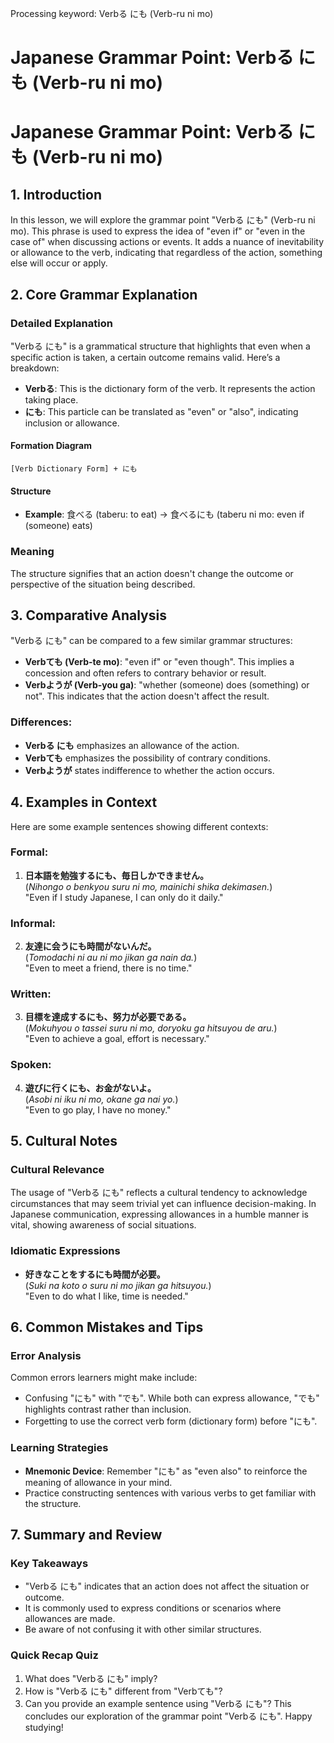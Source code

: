 Processing keyword: Verbる にも (Verb-ru ni mo)
# Japanese Grammar Point: Verbる にも (Verb-ru ni mo)
# Japanese Grammar Point: Verbる にも (Verb-ru ni mo)
## 1. Introduction
In this lesson, we will explore the grammar point "Verbる にも" (Verb-ru ni mo). This phrase is used to express the idea of "even if" or "even in the case of" when discussing actions or events. It adds a nuance of inevitability or allowance to the verb, indicating that regardless of the action, something else will occur or apply.
## 2. Core Grammar Explanation
### Detailed Explanation
"Verbる にも" is a grammatical structure that highlights that even when a specific action is taken, a certain outcome remains valid. Here’s a breakdown:
- **Verbる**: This is the dictionary form of the verb. It represents the action taking place.
- **にも**: This particle can be translated as "even" or "also", indicating inclusion or allowance.
#### Formation Diagram
```
[Verb Dictionary Form] + にも
```
#### Structure
- **Example**: 食べる (taberu: to eat) → 食べるにも (taberu ni mo: even if (someone) eats)
### Meaning
The structure signifies that an action doesn't change the outcome or perspective of the situation being described.
## 3. Comparative Analysis
"Verbる にも" can be compared to a few similar grammar structures:
- **Verbても (Verb-te mo)**: "even if" or "even though". This implies a concession and often refers to contrary behavior or result.
- **Verbようが (Verb-you ga)**: "whether (someone) does (something) or not". This indicates that the action doesn't affect the result.
### Differences:
- **Verbる にも** emphasizes an allowance of the action.
- **Verbても** emphasizes the possibility of contrary conditions.
- **Verbようが** states indifference to whether the action occurs.
## 4. Examples in Context
Here are some example sentences showing different contexts:
### Formal:
1. **日本語を勉強するにも、毎日しかできません。**  
   (*Nihongo o benkyou suru ni mo, mainichi shika dekimasen.*)  
   "Even if I study Japanese, I can only do it daily."
### Informal:
2. **友達に会うにも時間がないんだ。**  
   (*Tomodachi ni au ni mo jikan ga nain da.*)  
   "Even to meet a friend, there is no time."
### Written:
3. **目標を達成するにも、努力が必要である。**  
   (*Mokuhyou o tassei suru ni mo, doryoku ga hitsuyou de aru.*)  
   "Even to achieve a goal, effort is necessary."
### Spoken:
4. **遊びに行くにも、お金がないよ。**  
   (*Asobi ni iku ni mo, okane ga nai yo.*)  
   "Even to go play, I have no money."
## 5. Cultural Notes
### Cultural Relevance
The usage of "Verbる にも" reflects a cultural tendency to acknowledge circumstances that may seem trivial yet can influence decision-making. In Japanese communication, expressing allowances in a humble manner is vital, showing awareness of social situations.
### Idiomatic Expressions
- **好きなことをするにも時間が必要。**  
   (*Suki na koto o suru ni mo jikan ga hitsuyou.*)  
   "Even to do what I like, time is needed."
## 6. Common Mistakes and Tips
### Error Analysis
Common errors learners might make include:
- Confusing "にも" with "でも". While both can express allowance, "でも" highlights contrast rather than inclusion.
- Forgetting to use the correct verb form (dictionary form) before "にも".
### Learning Strategies
- **Mnemonic Device**: Remember "にも" as "even also" to reinforce the meaning of allowance in your mind.
- Practice constructing sentences with various verbs to get familiar with the structure.
## 7. Summary and Review
### Key Takeaways
- "Verbる にも" indicates that an action does not affect the situation or outcome.
- It is commonly used to express conditions or scenarios where allowances are made.
- Be aware of not confusing it with other similar structures.
### Quick Recap Quiz
1. What does "Verbる にも" imply?
2. How is "Verbる にも" different from "Verbても"?
3. Can you provide an example sentence using "Verbる にも"?
This concludes our exploration of the grammar point "Verbる にも". Happy studying!

